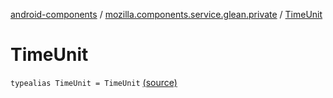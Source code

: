 [android-components](../index.md) / [mozilla.components.service.glean.private](index.md) / [TimeUnit](./-time-unit.md)

# TimeUnit

`typealias TimeUnit = TimeUnit` [(source)](https://github.com/mozilla-mobile/android-components/blob/master/components/service/glean/src/main/java/mozilla/components/service/glean/private/MetricAliases.kt#L26)